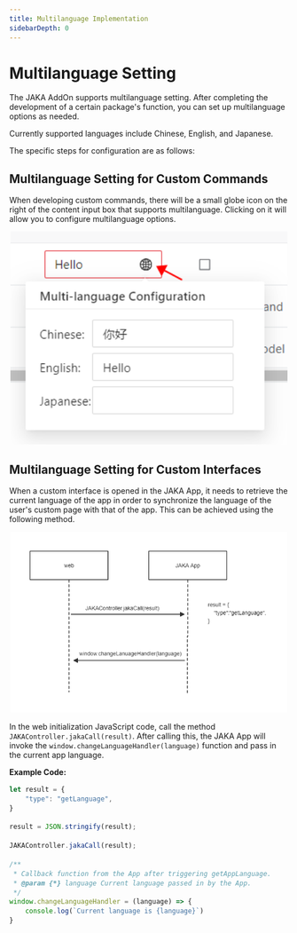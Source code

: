 ```yaml
---
title: Multilanguage Implementation
sidebarDepth: 0
---
```


# Multilanguage Setting

The JAKA AddOn supports multilanguage setting. After completing the development of a certain package's function, you can set up multilanguage options as needed.

Currently supported languages include Chinese, English, and Japanese.

The specific steps for configuration are as follows:

## Multilanguage Setting for Custom Commands

When developing custom commands, there will be a small globe icon on the right of the content input box that supports multilanguage. Clicking on it will allow you to configure multilanguage options.

<div align="center"><img width="500"  src="./img/4.4-I18n/multiLan.png"/></div>

## Multilanguage Setting for Custom Interfaces

When a custom interface is opened in the JAKA App, it needs to retrieve the current language of the app in order to synchronize the language of the user's custom page with that of the app. This can be achieved using the following method.

<div align="center"><img width="500"  src="./img/4.4-I18n/getLanuage.png"/></div>

In the web initialization JavaScript code, call the method `JAKAController.jakaCall(result)`. After calling this, the JAKA App will invoke the `window.changeLanguageHandler(language)` function and pass in the current app language.

**Example Code:**

```js
let result = {
    "type": "getLanguage",
}

result = JSON.stringify(result);

JAKAController.jakaCall(result);

/**
 * Callback function from the App after triggering getAppLanguage.
 * @param {*} language Current language passed in by the App.
 */
window.changeLanguageHandler = (language) => {
    console.log(`Current language is {language}`)
}
```
